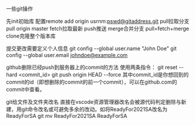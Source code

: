 一些git操作

先init初始库
配置remote add origin usrnm:pswd@gitaddress.git
pull拉取分支 pull origin master
fetch拉取最新 push推送 merge合并分支
pull=fetch+merge clone克隆整个版本库

提交更改需要定义个人信息
git config --global user.name "John Doe"
git config --global user.email johndoe@example.com

github删除已经push到服务器上的commit的方法
使用两条指令：
git reset --hard <commit_id>
git push origin HEAD --force
其中commit_id是你想回到的commit的id（即想删除的commit的前一个commit），可以在github.com的commit中查看。

git给文件及文件夹改名
直接在vscode资源管理器改名会被源代码判定删除与新建，用git命令改名或可避免多余的改动。如将ReadyFor2021SA改名为ReadyForSA
git mv ReadyFor2021SA ReadyForSA
